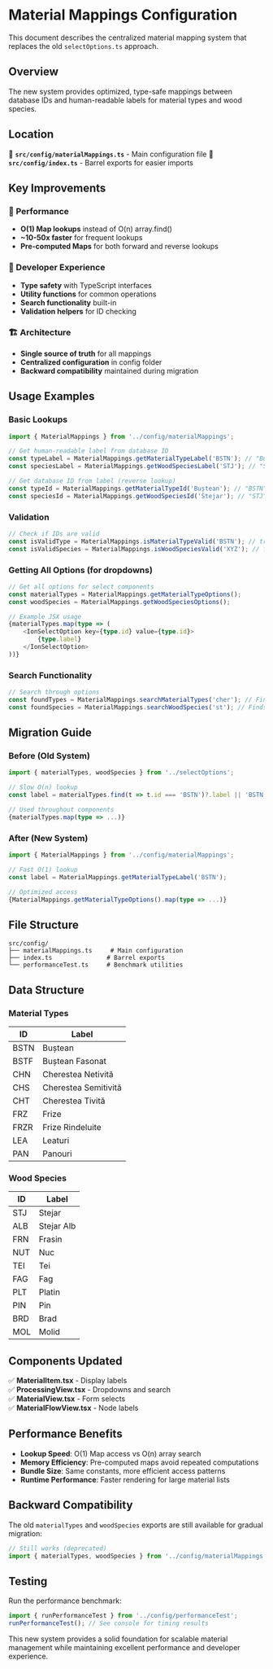 # Material Mappings Configuration

This document describes the centralized material mapping system that replaces the old `selectOptions.ts` approach.

## Overview

The new system provides optimized, type-safe mappings between database IDs and human-readable labels for material types and wood species.

## Location

📁 **`src/config/materialMappings.ts`** - Main configuration file
📁 **`src/config/index.ts`** - Barrel exports for easier imports

## Key Improvements

### 🚀 Performance
- **O(1) Map lookups** instead of O(n) array.find()
- **~10-50x faster** for frequent lookups
- **Pre-computed Maps** for both forward and reverse lookups

### 🔧 Developer Experience
- **Type safety** with TypeScript interfaces
- **Utility functions** for common operations
- **Search functionality** built-in
- **Validation helpers** for ID checking

### 🏗️ Architecture
- **Single source of truth** for all mappings
- **Centralized configuration** in config folder
- **Backward compatibility** maintained during migration

## Usage Examples

### Basic Lookups
```typescript
import { MaterialMappings } from '../config/materialMappings';

// Get human-readable label from database ID
const typeLabel = MaterialMappings.getMaterialTypeLabel('BSTN'); // "Buștean"
const speciesLabel = MaterialMappings.getWoodSpeciesLabel('STJ'); // "Stejar"

// Get database ID from label (reverse lookup)
const typeId = MaterialMappings.getMaterialTypeId('Buștean'); // "BSTN"
const speciesId = MaterialMappings.getWoodSpeciesId('Stejar'); // "STJ"
```

### Validation
```typescript
// Check if IDs are valid
const isValidType = MaterialMappings.isMaterialTypeValid('BSTN'); // true
const isValidSpecies = MaterialMappings.isWoodSpeciesValid('XYZ'); // false
```

### Getting All Options (for dropdowns)
```typescript
// Get all options for select components
const materialTypes = MaterialMappings.getMaterialTypeOptions();
const woodSpecies = MaterialMappings.getWoodSpeciesOptions();

// Example JSX usage
{materialTypes.map(type => (
    <IonSelectOption key={type.id} value={type.id}>
        {type.label}
    </IonSelectOption>
))}
```

### Search Functionality
```typescript
// Search through options
const foundTypes = MaterialMappings.searchMaterialTypes('cher'); // Finds "Cherestea" items
const foundSpecies = MaterialMappings.searchWoodSpecies('st'); // Finds "Stejar" items
```

## Migration Guide

### Before (Old System)
```typescript
import { materialTypes, woodSpecies } from '../selectOptions';

// Slow O(n) lookup
const label = materialTypes.find(t => t.id === 'BSTN')?.label || 'BSTN';

// Used throughout components
{materialTypes.map(type => ...)}
```

### After (New System)
```typescript
import { MaterialMappings } from '../config/materialMappings';

// Fast O(1) lookup
const label = MaterialMappings.getMaterialTypeLabel('BSTN');

// Optimized access
{MaterialMappings.getMaterialTypeOptions().map(type => ...)}
```

## File Structure

```
src/config/
├── materialMappings.ts     # Main configuration
├── index.ts               # Barrel exports
└── performanceTest.ts     # Benchmark utilities
```

## Data Structure

### Material Types
| ID   | Label                |
| ---- | -------------------- |
| BSTN | Buștean              |
| BSTF | Buștean Fasonat      |
| CHN  | Cherestea Netivită   |
| CHS  | Cherestea Semitivită |
| CHT  | Cherestea Tivită     |
| FRZ  | Frize                |
| FRZR | Frize Rindeluite     |
| LEA  | Leaturi              |
| PAN  | Panouri              |

### Wood Species
| ID  | Label      |
| --- | ---------- |
| STJ | Stejar     |
| ALB | Stejar Alb |
| FRN | Frasin     |
| NUT | Nuc        |
| TEI | Tei        |
| FAG | Fag        |
| PLT | Platin     |
| PIN | Pin        |
| BRD | Brad       |
| MOL | Molid      |

## Components Updated

✅ **MaterialItem.tsx** - Display labels  
✅ **ProcessingView.tsx** - Dropdowns and search  
✅ **MaterialView.tsx** - Form selects  
✅ **MaterialFlowView.tsx** - Node labels  

## Performance Benefits

- **Lookup Speed**: O(1) Map access vs O(n) array search
- **Memory Efficiency**: Pre-computed maps avoid repeated computations
- **Bundle Size**: Same constants, more efficient access patterns
- **Runtime Performance**: Faster rendering for large material lists

## Backward Compatibility

The old `materialTypes` and `woodSpecies` exports are still available for gradual migration:

```typescript
// Still works (deprecated)
import { materialTypes, woodSpecies } from '../config/materialMappings';
```

## Testing

Run the performance benchmark:
```typescript
import { runPerformanceTest } from '../config/performanceTest';
runPerformanceTest(); // See console for timing results
```

This new system provides a solid foundation for scalable material management while maintaining excellent performance and developer experience.
